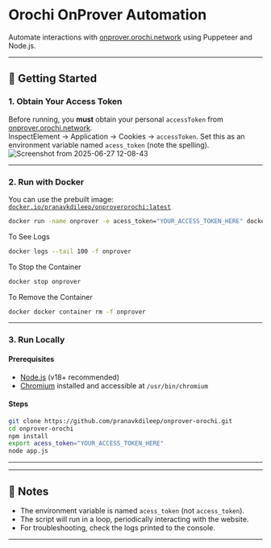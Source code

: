 # Orochi OnProver Automation

Automate interactions with [onprover.orochi.network](https://onprover.orochi.network/) using Puppeteer and Node.js.

---

## 🚀 Getting Started

### 1. Obtain Your Access Token

Before running, you **must** obtain your personal `accessToken` from [onprover.orochi.network](https://onprover.orochi.network/).  
InspectElement -> Application -> Cookies -> `accessToken`.
Set this as an environment variable named `acess_token` (note the spelling).
![Screenshot from 2025-06-27 12-08-43](https://github.com/user-attachments/assets/354bcf83-d96d-4a52-b7de-9fb37df97890)


---


### 2. Run with Docker

You can use the prebuilt image:  
[`docker.io/pranavkdileep/onproverorochi:latest`](https://hub.docker.com/r/pranavkdileep/onproverorochi)


```sh
docker run -name onprover -e acess_token="YOUR_ACCESS_TOKEN_HERE" docker.io/pranavkdileep/onproverorochi:latest
```
To See Logs

```sh
docker logs --tail 100 -f onprover
```
To Stop the Container

```sh
docker stop onprover
```
To Remove the Container
```sh
docker docker container rm -f onprover
```

---

### 3. Run Locally

#### Prerequisites

- [Node.js](https://nodejs.org/) (v18+ recommended)
- [Chromium](https://www.chromium.org/getting-involved/download-chromium/) installed and accessible at `/usr/bin/chromium`

#### Steps

```sh
git clone https://github.com/pranavkdileep/onprover-orochi.git
cd onprover-orochi
npm install
export acess_token="YOUR_ACCESS_TOKEN_HERE"
node app.js
```

---

---

## 📝 Notes

- The environment variable is named `acess_token` (not `access_token`).
- The script will run in a loop, periodically interacting with the website.
- For troubleshooting, check the logs printed to the console.

---
